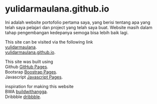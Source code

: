 # yulidarmaulana.github.io

Ini adalah website portofolio pertama saya, yang berisi tentang apa yang telah saya pelajari dan project yang telah saya buat.
Website masih dalam tahap pengembangan kedepanya semoga bisa lebih baik lagi.

This site can be visited via the following link <br>
[yulidarmaulana](https://yulidar.netlify.app/). <br>
[yulidarmaulana.github.io](yulidarmaulana.github.io).

This site was built using <br> 
Github [GitHub Pages](https://pages.github.com/). <br>
Bootsrap [Boostrap Pages](https://getbootstrap.com/). <br>
Javascript [Javascript Pages](https://www.javascript.com/).

inspiration for making this website <br>
BWA [buildwithangga](buildwithangga.com). <br>
Dribbble [dribbble](https://dribbble.com/). <br>
